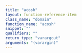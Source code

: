 ```yaml
---
title: "acosh"
layout: function-reference-item
class_name: "domain"
function_name: "acosh"
snippet: ""
qualifiers: ""
return_type: "varargout"
arguments: "(varargin)"
---
```


<pre class="help-text"></pre>